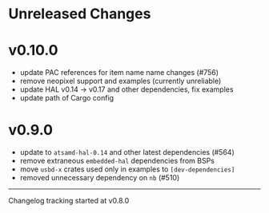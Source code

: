 # Unreleased Changes

# v0.10.0

- update PAC references for item name name changes (#756)
- remove neopixel support and examples (currently unreliable)
- update HAL v0.14 -> v0.17 and other dependencies, fix examples
- update path of Cargo config

# v0.9.0

- update to `atsamd-hal-0.14` and other latest dependencies (#564)
- remove extraneous `embedded-hal` dependencies from BSPs
- move `usbd-x` crates used only in examples to `[dev-dependencies]`
- removed unnecessary dependency on `nb` (#510)

---

Changelog tracking started at v0.8.0
